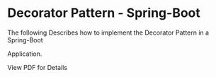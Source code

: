 # Decorator Pattern - Spring-Boot


The following Describes how to implement the Decorator Pattern in a Spring-Boot

Application.

View PDF for Details 
